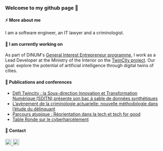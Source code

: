 ### Welcome to my github page 👋

#### ⚡️ More about me
I am a software engineer, an IT lawyer and a criminologist.

#### 💼 I am currently working on
As part of DINUM's [General Interest Entrepreneur programme](https://eig.etalab.gouv.fr/defis/twincity/), I work as a Lead Developer at the Ministry of the Interior on the [TwinCity project](https://github.com/twin-city). Our goal: explore the potential of artificial intelligence through digital twins of cities. <br />

#### 📃 Publications and conferences
- [Défi Twincity : la Sous-direction Innovation et Transformation Numérique (SDITN) présente son bac à sable de données synthétiques](https://link.medium.com/pqh5VC8lNwb) <br />
- [L’avènement de la criminologie actuarielle: nouvelle méthodologie dans l’étude du délinquant](https://medium.com/ai-for-tomorrow/lav%C3%A8nement-de-la-criminologie-actuarielle-nouvelle-m%C3%A9thodologie-dans-l-%C3%A9tude-du-d%C3%A9linquant-af7007a395a5) <br />
- [Parcours atypique : Réorientation dans la tech et tech for good](https://www.youtube.com/watch?v=zpVCbXXHtXU&t=4s&ab_channel=BeMyApp) <br />
- [Table Ronde sur le cyberharcèlement](https://www.youtube.com/watch?v=9DbSmU_b6RY&t=2062s&ab_channel=SheoTechnology) <br />

#### 📨 Contact
<a href="https://www.linkedin.com/in/jehanne-dussert/">
  <img width="21px" src= "https://cdn-icons-png.flaticon.com/512/61/61109.png" 
<a/>
<a href="https://twitter.com/JehanneDussert">
  <img width="21px" src= "https://cdn-icons-png.flaticon.com/512/733/733635.png" 
<a/>
